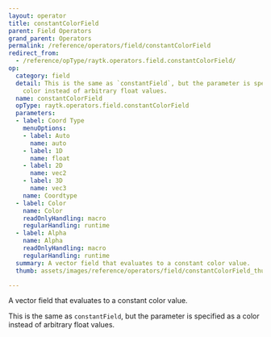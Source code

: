 ```yaml
---
layout: operator
title: constantColorField
parent: Field Operators
grand_parent: Operators
permalink: /reference/operators/field/constantColorField
redirect_from:
  - /reference/opType/raytk.operators.field.constantColorField/
op:
  category: field
  detail: This is the same as `constantField`, but the parameter is specified as a
    color instead of arbitrary float values.
  name: constantColorField
  opType: raytk.operators.field.constantColorField
  parameters:
  - label: Coord Type
    menuOptions:
    - label: Auto
      name: auto
    - label: 1D
      name: float
    - label: 2D
      name: vec2
    - label: 3D
      name: vec3
    name: Coordtype
  - label: Color
    name: Color
    readOnlyHandling: macro
    regularHandling: runtime
  - label: Alpha
    name: Alpha
    readOnlyHandling: macro
    regularHandling: runtime
  summary: A vector field that evaluates to a constant color value.
  thumb: assets/images/reference/operators/field/constantColorField_thumb.png

---
```



A vector field that evaluates to a constant color value.

This is the same as `constantField`, but the parameter is specified as a color instead of arbitrary float values.